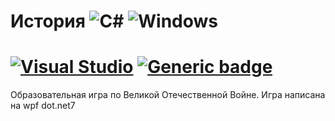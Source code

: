 # История ![C#](https://img.shields.io/badge/c%23-%23239120.svg?style=for-the-badge&logo=c-sharp&logoColor=white) ![Windows](https://img.shields.io/badge/Windows-0078D6?style=for-the-badge&logo=windows&logoColor=white)
# [![Visual Studio](https://badgen.net/badge/icon/visualstudio?icon=visualstudio&label)](https://visualstudio.microsoft.com) [![Generic badge](https://img.shields.io/badge/Релиз-1.0-<COLOR>.svg)](https://shields.io/)
Образовательная игра по Великой Отечественной Войне.
Игра написана на wpf dot.net7

